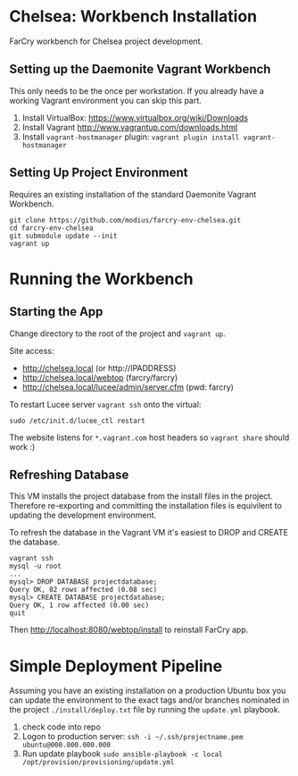 # Chelsea: Workbench Installation

FarCry workbench for Chelsea project development.

## Setting up the Daemonite Vagrant Workbench

This only needs to be the once per workstation. If you already have a working Vagrant environment you can skip this part.

1.  Install VirtualBox: https://www.virtualbox.org/wiki/Downloads
2.  Install Vagrant http://www.vagrantup.com/downloads.html
3.  Install `vagrant-hostmanager` plugin:
    `vagrant plugin install vagrant-hostmanager`


## Setting Up Project Environment

Requires an existing installation of the standard Daemonite Vagrant Workbench.

    git clone https://github.com/modius/farcry-env-chelsea.git
    cd farcry-env-chelsea
    git submodule update --init
    vagrant up



# Running the Workbench

## Starting the App 

Change directory to the root of the project and `vagrant up`.  

Site access:

- http://chelsea.local (or http://IPADDRESS)
- http://chelsea.local/webtop (farcry/farcry)
- http://chelsea.local/lucee/admin/server.cfm (pwd: farcry)

To restart Lucee server `vagrant ssh` onto the virtual:

```
sudo /etc/init.d/lucee_ctl restart
```

The website listens for `*.vagrant.com` host headers so `vagrant share` should work :)

## Refreshing Database

This VM installs the project database from the install files in the project.
Therefore re-exporting and committing the installation files is equivilent to
updating the development environment.

To refresh the database in the Vagrant VM it's easiest to DROP and CREATE the database.

```
vagrant ssh
mysql -u root
...
mysql> DROP DATABASE projectdatabase;
Query OK, 82 rows affected (0.08 sec)
mysql> CREATE DATABASE projectdatabase;
Query OK, 1 row affected (0.00 sec)
quit
```

Then <http://localhost:8080/webtop/install> to reinstall FarCry app.


# Simple Deployment Pipeline

Assuming you have an existing installation on a production Ubuntu box you can update the environment to the exact tags and/or branches nominated in the project `./install/deploy.txt` file by running the `update.yml` playbook.

1.  check code into repo
2.  Logon to production server:
    `ssh -i ~/.ssh/projectname.pem ubuntu@000.000.000.000`
3.  Run update playbook
    `sudo ansible-playbook -c local /opt/provision/provisioning/update.yml`


